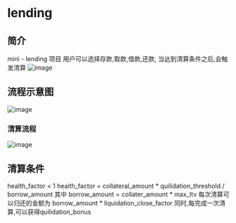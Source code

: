 # lending
## 简介
mini - lending 项目
用户可以选择存款,取款,借款,还款, 当达到清算条件之后,会触发清算
![image](https://github.com/user-attachments/assets/6957b0a2-0b0f-4886-9d03-9cae9ded98c3)
## 流程示意图
![image](https://github.com/user-attachments/assets/4eb933e3-79a0-423d-b91a-c307da856b8d)
### 清算流程
![image](https://github.com/user-attachments/assets/3e761021-304a-4c69-9652-83783532b9e0)
## 清算条件
health_factor < 1
health_factor = collateral_amount * quilidation_threshold / borrow_amount
其中 borrow_amount = collater_amount * max_ltv
每次清算可以归还的金额为 borrow_amount * liquidation_close_factor
同时,每完成一次清算,可以获得quilidation_bonus
